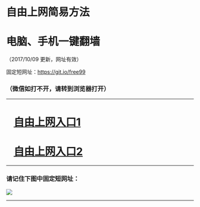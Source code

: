 ﻿# 自由上网简易方法

# 电脑、手机一键翻墙

（2017/10/09 更新，网址有效）

固定短网址：https://git.io/free99

### （微信如打不开，请转到浏览器打开）


***





# &nbsp;&nbsp; <a href="http://ft1599824831.fwq-tz-1001.info/fwqtz01.html?t=100900115548 " target="_blank">自由上网入口1</a>
# &nbsp;&nbsp; <a href="http://ft2402618827.fwq-tz-1002.info/fwqtz02.html?t=100900130446 " target="_blank">自由上网入口2</a>
***

### 请记住下图中固定短网址：

<img src="https://s3-us-west-2.amazonaws.com/fwq-1001/yjfq-20170905okok.png" /> 


***

